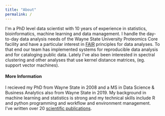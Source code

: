 ```yaml
---
title: "About"
permalink: /
---
```


I'm a PhD level data scientist with 10 years of experience in statistics, bioinformatics, machine learning and data management.  I handle the day-to-day data analysis needs of the Wayne State University Proteomics Core facility and have a particular interest in [FAIR](https://www.nature.com/articles/sdata201618) principles for data analyses.  To that end our team has implemented systems for reproducible data analysis and for cataloging public data.  Lately I've also been interested in spectral clustering and other analyses that use kernel distance matrices, (eg. support vector machines).  

#### More Information

I recieved my PhD from Wayne State in 2008 and a MS in Data Science & Business Analytics also from Wayne State in 2019.  My background in machine learning and statistics is strong and my technical skills include R and python programming and workflow and environment management.  
I've written over 20 [scientific publications](https://scholar.google.ca/citations?user=BArOJrIAAAAJ&hl=en).  